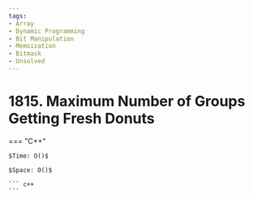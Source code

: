 ```yaml
---
tags:
- Array
- Dynamic Programming
- Bit Manipulation
- Memoization
- Bitmask
- Unsolved
---
```



# 1815. Maximum Number of Groups Getting Fresh Donuts

=== "C++"

    $Time: O()$

    $Space: O()$

    ``` c++
    ```